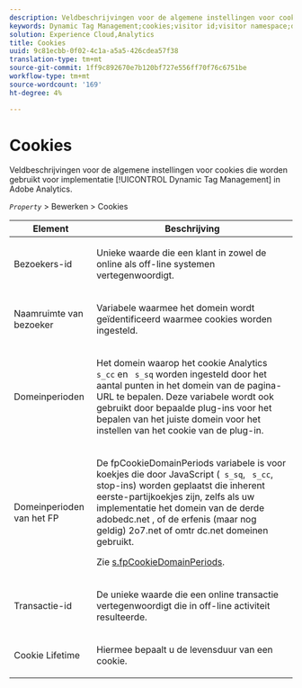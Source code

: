 ```yaml
---
description: Veldbeschrijvingen voor de algemene instellingen voor cookies die worden gebruikt voor de implementatie van Dynamic Tag Management in Adobe Analytics.
keywords: Dynamic Tag Management;cookies;visitor id;visitor namespace;domain periods;fp domain periods;transaction id;cookie lifetime
solution: Experience Cloud,Analytics
title: Cookies
uuid: 9c81ecbb-0f02-4c1a-a5a5-426cdea57f38
translation-type: tm+mt
source-git-commit: 1ff9c892670e7b120bf727e556ff70f76c6751be
workflow-type: tm+mt
source-wordcount: '169'
ht-degree: 4%

---
```



# Cookies

Veldbeschrijvingen voor de algemene instellingen voor cookies die worden gebruikt voor implementatie [!UICONTROL Dynamic Tag Management] in Adobe Analytics.

*`Property`* > Bewerken > Cookies

<table id="table_2758C770C91B4025AD74009B360D71F7"> 
 <thead> 
  <tr> 
   <th colname="col1" class="entry"> Element </th> 
   <th colname="col2" class="entry"> Beschrijving </th> 
  </tr> 
 </thead>
 <tbody> 
  <tr> 
   <td colname="col1"> Bezoekers-id </td> 
   <td colname="col2"> <p>Unieke waarde die een klant in zowel de online als off-line systemen vertegenwoordigt. </p> </td> 
  </tr> 
  <tr> 
   <td colname="col1"> Naamruimte van bezoeker </td> 
   <td colname="col2"> <p>Variabele waarmee het domein wordt geïdentificeerd waarmee cookies worden ingesteld. </p> </td>
  </tr> 
  <tr> 
   <td colname="col1"> Domeinperioden </td> 
   <td colname="col2"> <p>Het domein waarop het cookie Analytics <code> s_cc</code> en <code> s_sq</code> worden ingesteld door het aantal punten in het domein van de pagina-URL te bepalen. Deze variabele wordt ook gebruikt door bepaalde plug-ins voor het bepalen van het juiste domein voor het instellen van het cookie van de plug-in. </p> </td> 
  </tr> 
  <tr> 
   <td colname="col1"> Domeinperioden van het FP </td> 
   <td colname="col2"> <p>De <span class="term"> fpCookieDomainPeriods</span> variabele is voor koekjes die door JavaScript (<code> s_sq</code>, <code> s_cc</code>, stop-ins) worden geplaatst die inherent eerste-partijkoekjes zijn, zelfs als uw implementatie het domein van de derde <span class="filepath"> adobedc.net</span> , of de erfenis (maar nog geldig) <span class="filepath"> 2o7.net</span> of <span class="filepath"> omtr dc.net</span> domeinen gebruikt. </p> <p>Zie <a href="/help/implement/vars/config-vars/fpcookiedomainperiods.md"  > s.fpCookieDomainPeriods</a>. </p> </td> 
  </tr> 
  <tr> 
   <td colname="col1"> Transactie-id </td> 
   <td colname="col2"> <p>De unieke waarde die een online transactie vertegenwoordigt die in off-line activiteit resulteerde. </p> </td> 
  </tr> 
  <tr> 
   <td colname="col1"> Cookie Lifetime </td> 
   <td colname="col2"> <p>Hiermee bepaalt u de levensduur van een cookie. </p> </td> 
  </tr> 
 </tbody> 
</table>


